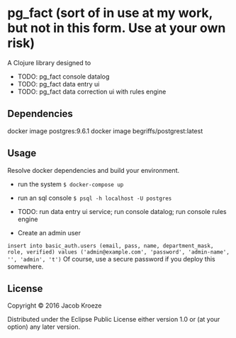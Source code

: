 # pg_fact (sort of in use at my work, but not in this form. Use at your own risk)

A Clojure library designed to
* TODO: pg_fact console datalog
* TODO: pg_fact data entry ui
* TODO: pg_fact data correction ui with rules engine

## Dependencies

docker image postgres:9.6.1
docker image begriffs/postgrest:latest

## Usage

Resolve docker dependencies and build your environment.

- run the system
  `$ docker-compose up`

- run an sql console
  `$ psql -h localhost -U postgres`
  
- TODO: run data entry ui service; run console datalog; run console
  rules engine

- Create an admin user

`
insert into basic_auth.users
 (email, pass, name, department_mask, role, verified)
values
 ('admin@example.com', 'password', 'admin-name', '', 'admin', 't')
`
Of course, use a secure password if you deploy this somewhere.

## License

Copyright © 2016 Jacob Kroeze

Distributed under the Eclipse Public License either version 1.0 or (at
your option) any later version.
